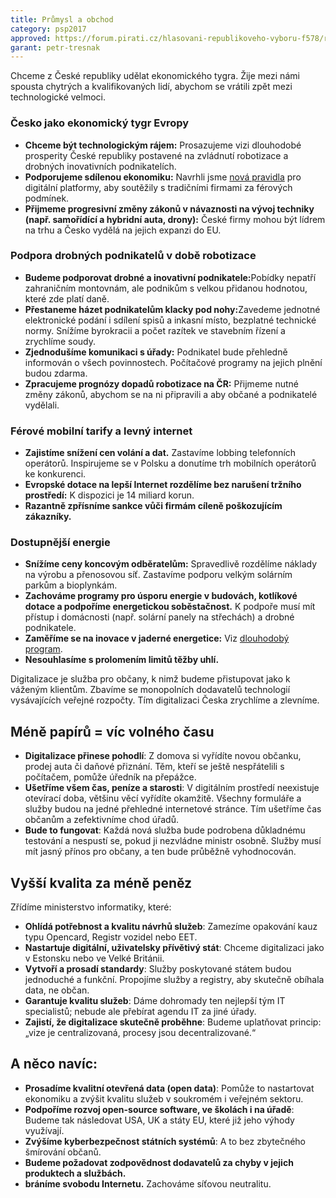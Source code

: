 ```yaml
---
title: Průmysl a obchod
category: psp2017
approved: https://forum.pirati.cz/hlasovani-republikoveho-vyboru-f578/rv-22-2017-program-2017-prumysl-a-obchod-r-h-1-k-t36874-10.html
garant: petr-tresnak
---
```


Chceme z České republiky udělat ekonomického tygra. Žije mezi námi spousta
chytrých a kvalifikovaných lidí, abychom se vrátili zpět mezi technologické velmoci.

### Česko jako ekonomický tygr Evropy

* **Chceme být technologickým rájem:** ​Prosazujeme vizi dlouhodobé
prosperity České republiky postavené na zvládnutí robotizace a drobných
inovativních podnikatelích.
* **Podporujeme sdílenou ekonomiku:**​ Navrhli jsme [nová pravidla](https://praha.pirati.cz/sdilena-ekonomika.html) pro digitální
platformy, aby soutěžily s tradičními firmami za férových podmínek.
* **Přijmeme progresivní změny zákonů v návaznosti na vývoj techniky (např. samořídící a hybridní auta, drony)​:** České firmy mohou být lídrem na trhu a Česko vydělá na jejich expanzi do EU.

### Podpora drobných podnikatelů v době robotizace

* **Budeme podporovat drobné a inovativní podnikatele:**​ Pobídky nepatří
zahraničním montovnám, ale podnikům s velkou přidanou hodnotou, které
zde platí daně.
* **Přestaneme házet podnikatelům klacky pod nohy:​** Zavedeme jednotné
elektronické podání i sdílení spisů a inkasní místo, bezplatné technické
normy. Snížíme byrokracii a počet razítek ve stavebním řízení a zrychlíme
soudy.
* **Zjednodušíme komunikaci s úřady:​** Podnikatel bude přehledně informován
o všech povinnostech. Počítačové programy na jejich plnění budou zdarma.
* **Zpracujeme prognózy dopadů robotizace na ČR​:** Přijmeme nutné změny
zákonů, abychom se na ni připravili a aby občané a podnikatelé vydělali.

### Férové mobilní tarify a levný internet

* **Zajistíme snížení cen volání a dat​.** Zastavíme lobbing telefonních operátorů.
Inspirujeme se v Polsku a donutíme trh mobilních operátorů ke konkurenci.
* **Evropské dotace na lepší Internet rozdělíme bez narušení tržního prostředí:​** K dispozici je 14 miliard korun.
* **Razantně zpřísníme sankce vůči firmám cíleně poškozujícím zákazníky.**

### Dostupnější energie

* **Snížíme ceny koncovým odběratelům:​** Spravedlivě rozdělíme náklady na
výrobu a přenosovou síť. Zastavíme podporu velkým solárním parkům a
bioplynkám.
* **Zachováme programy pro úsporu energie v budovách, kotlíkové dotace a podpoříme energetickou soběstačnost.** ​K podpoře musí mít přístup i
domácnosti (např. solární panely na střechách) a drobné podnikatele.
* **Zaměříme se na inovace v jaderné energetice:** ​Viz [dlouhodobý program](https://www.pirati.cz/program/dlouhodoby/energetika/).
* **Nesouhlasíme s prolomením limitů těžby uhlí.**





Digitalizace je služba pro občany, k nimž budeme přistupovat jako k váženým
klientům. Zbavíme se monopolních dodavatelů technologií vysávajících veřejné
rozpočty. Tím digitalizaci Česka zrychlíme a zlevníme.

## Méně papírů = víc volného času

- **Digitalizace přinese pohodlí**: Z domova si vyřídíte novou občanku, prodej auta
či daňové přiznání. Těm, kteří se ještě nespřátelili s počítačem, pomůže úředník
na přepážce.
- **Ušetříme všem čas, peníze a starosti**: V digitálním prostředí neexistuje
otevírací doba, většinu věcí vyřídíte okamžitě. Všechny formuláře a služby budou
na jedné přehledné internetové stránce. Tím ušetříme čas občanům a zefektivníme
chod úřadů.
- **Bude to fungovat**: Každá nová služba bude podrobena důkladnému
testování a nespustí se, pokud ji nezvládne ministr osobně. Služby musí mít
jasný přínos pro občany, a ten bude průběžně vyhodnocován.

## Vyšší kvalita za méně peněz

Zřídíme ministerstvo informatiky, které:

- **Ohlídá potřebnost a kvalitu návrhů služeb**: Zamezíme opakování kauz typu
Opencard, Registr vozidel nebo EET.
- **Nastartuje digitální, uživatelsky přívětivý stát**: Chceme digitalizaci jako
v Estonsku nebo ve Velké Británii.
- **Vytvoří a prosadí standardy**: Služby poskytované státem budou jednoduché
a funkční. Propojíme služby a registry, aby skutečně obíhala data, ne občan.
- **Garantuje kvalitu služeb**: Dáme dohromady ten nejlepší tým IT specialistů;
nebude ale přebírat agendu IT za jiné úřady.
- **Zajistí, že digitalizace skutečně proběhne**: Budeme uplatňovat princip:
„vize je centralizovaná, procesy jsou decentralizované.“

## A něco navíc:

- **Prosadíme kvalitní otevřená data (open data)**: Pomůže to nastartovat
ekonomiku a zvýšit kvalitu služeb v soukromém i veřejném sektoru.
- **Podpoříme rozvoj open-source software, ve školách i na úřadě**: Budeme
tak následovat USA, UK a státy EU, které již jeho výhody využívají.
- **Zvýšíme kyberbezpečnost státních systémů**: A to bez zbytečného šmírování
občanů.
- **Budeme požadovat zodpovědnost dodavatelů za chyby v jejich produktech a službách.**
- **bráníme svobodu Internetu.** Zachováme síťovou neutralitu.
